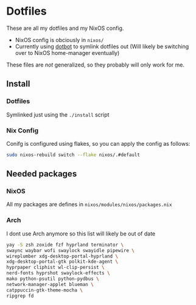 # Dotfiles

These are all my dotfiles and my NixOS config. 

- NixOS config is obciously in `nixos/`
- Currently using [dotbot](https://github.com/anishathalye/dotbot) to symlink dotfiles out (Will likely be switching over to NixOS home-manager eventually)

These files are *not* generalized, so they probably will only work for me.

## Install

### Dotfiles

Symlinked just using the `./install` script

### Nix Config

Conifg is configured using flakes, so you can apply the config as follows:

```bash
sudo nixos-rebuild switch --flake nixos/.#default
```

## Needed packages

### NixOS

All my packages are defines in `nixos/modules/nixos/packages.nix`

### Arch

I dont use Arch anymore so this list will likely be out of date

```bash
yay -S zsh zoxide fzf hyprland terminator \
swaync waybar wofi swaylock swayidle pipewire \
wireplumber xdg-desktop-portal-hyprland \
xdg-desktop-portal-gtk polkit-kde-agent \
hyprpaper cliphist wl-clip-persist \
nerd-fonts hyprshot swaylock-effects \
mako python-psutil python-pydbus \
network-manager-applet blueman \
catppuccin-gtk-theme-mocha \
ripgrep fd
```
